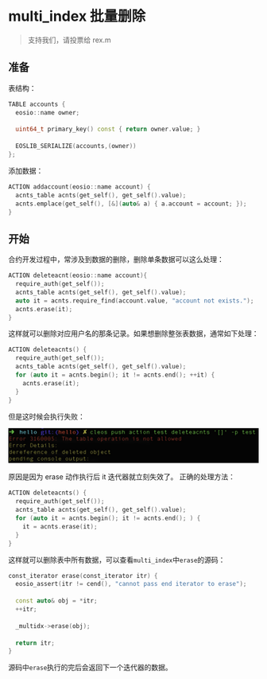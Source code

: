 # multi_index 批量删除

> 支持我们，请投票给 rex.m

## 准备

表结构：

```c++
TABLE accounts {
  eosio::name owner;

  uint64_t primary_key() const { return owner.value; }

  EOSLIB_SERIALIZE(accounts,(owner))
};
```

添加数据：

```c++
ACTION addaccount(eosio::name account) {
  acnts_table acnts(get_self(), get_self().value);
  acnts.emplace(get_self(), [&](auto& a) { a.account = account; });
}
```

## 开始

合约开发过程中，常涉及到数据的删除，删除单条数据可以这么处理：

```c++
ACTION deleteacnt(eosio::name account){
  require_auth(get_self());
  acnts_table acnts(get_self(), get_self().value);
  auto it = acnts.require_find(account.value, "account not exists.");
  acnts.erase(it);
}
```

这样就可以删除对应用户名的那条记录。如果想删除整张表数据，通常如下处理：

```c++
ACTION deleteacnts() {
  require_auth(get_self());
  acnts_table acnts(get_self(), get_self().value);
  for (auto it = acnts.begin(); it != acnts.end(); ++it) {
    acnts.erase(it);
  }
}
```

但是这时候会执行失败：

![image](../smart-contract/eosio-smart-contract-multi_index-erase.png)

原因是因为 erase 动作执行后 it 迭代器就立刻失效了。
正确的处理方法：

```c++
ACTION deleteacnts() {
  require_auth(get_self());
  acnts_table acnts(get_self(), get_self().value);
  for (auto it = acnts.begin(); it != acnts.end(); ) {
    it = acnts.erase(it);
  }
}
```

这样就可以删除表中所有数据，可以查看`multi_index`中`erase`的源码：

```c++
const_iterator erase(const_iterator itr) {
  eosio_assert(itr != cend(), "cannot pass end iterator to erase");

  const auto& obj = *itr;
  ++itr;

  _multidx->erase(obj);

  return itr;
}
```

源码中`erase`执行的完后会返回下一个迭代器的数据。
